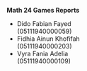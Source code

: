 **Math 24 Games Reports**

- Dido Fabian Fayed       
  (05111940000059) 
- Fidhia Ainun Khofifah   
  (05111940000203)
- Vyra Fania Adelia       
  (05111940000109)
